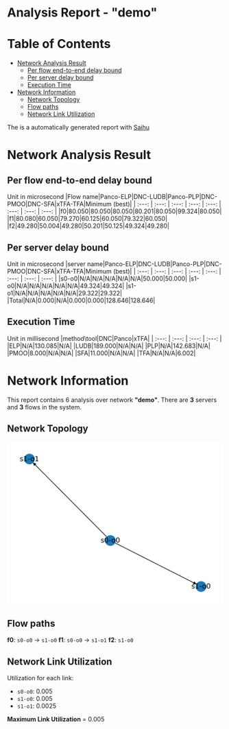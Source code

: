 
Analysis Report - "demo"
========================

Table of Contents
=================

* [Network Analysis Result](#network-analysis-result)
	* [Per flow end-to-end delay bound](#per-flow-end-to-end-delay-bound)
	* [Per server delay bound](#per-server-delay-bound)
	* [Execution Time](#execution-time)
* [Network Information](#network-information)
	* [Network Topology](#network-topology)
	* [Flow paths](#flow-paths)
	* [Network Link Utilization](#network-link-utilization)


The is a automatically generated report with [Saihu](https://github.com/adfeel220/Saihu-TSN-Analysis-Tool-Integration)

# Network Analysis Result

## Per flow end-to-end delay bound
  
Unit in microsecond
|Flow name|Panco-ELP|DNC-LUDB|Panco-PLP|DNC-PMOO|DNC-SFA|xTFA-TFA|Minimum (best)|
| :---: | :---: | :---: | :---: | :---: | :---: | :---: | :---: |
|f0|80.050|80.050|80.050|80.201|80.050|99.324|80.050|
|f1|80.080|60.050|79.270|60.125|60.050|79.322|60.050|
|f2|49.280|50.004|49.280|50.201|50.125|49.324|49.280|

## Per server delay bound
  
Unit in microsecond
|server name|Panco-ELP|DNC-LUDB|Panco-PLP|DNC-PMOO|DNC-SFA|xTFA-TFA|Minimum (best)|
| :---: | :---: | :---: | :---: | :---: | :---: | :---: | :---: |
|s0-o0|N/A|N/A|N/A|N/A|N/A|50.000|50.000|
|s1-o0|N/A|N/A|N/A|N/A|N/A|49.324|49.324|
|s1-o1|N/A|N/A|N/A|N/A|N/A|29.322|29.322|
|Total|N/A|0.000|N/A|0.000|0.000|128.646|128.646|

## Execution Time
  
Unit in millisecond
|method\tool|DNC|Panco|xTFA|
| :---: | :---: | :---: | :---: |
|ELP|N/A|130.085|N/A|
|LUDB|189.000|N/A|N/A|
|PLP|N/A|142.683|N/A|
|PMOO|8.000|N/A|N/A|
|SFA|11.000|N/A|N/A|
|TFA|N/A|N/A|6.002|

# Network Information


This report contains 6 analysis over network **"demo"**.
There are **3** servers and **3** flows in the system.
## Network Topology
  
![Network graph][topo]
## Flow paths

**f0**: `s0-o0` -> `s1-o0`
**f1**: `s0-o0` -> `s1-o1`
**f2**: `s1-o0`

## Network Link Utilization
  
Utilization for each link:
- `s0-o0`: 0.005
- `s1-o0`: 0.005
- `s1-o1`: 0.0025
  
**Maximum Link Utilization** = 0.005


[topo]: ./demo_topo.png
